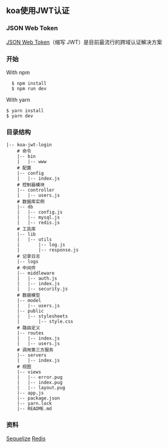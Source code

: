 ## koa使用JWT认证

### JSON Web Token
[JSON Web Token](http://www.ruanyifeng.com/blog/2018/07/json_web_token-tutorial.html)（缩写 JWT）是目前最流行的跨域认证解决方案 

### 开始
With npm
```
  $ npm install
  $ npm run dev
```
With yarn
```
$ yarn install
$ yarn dev
```

### 目录结构
```
|-- koa-jwt-login
    # 命令
    |-- bin
    |   |-- www
    # 配置
    |-- config
    |   |-- index.js
    # 控制器模块
    |-- controller
    |   |-- users.js
    # 数据库实例
    |-- db  
    |   |-- config.js
    |   |-- mysql.js
    |   |-- redis.js
    # 工具库
    |-- lib
    |   |-- utils
    |       |-- log.js
    |       |-- response.js
    # 记录日志
    |-- logs
    # 中间件
    |-- middleware
    |   |-- auth.js
    |   |-- index.js
    |   |-- security.js
    # 数据模型
    |-- model
    |   |-- users.js
    |-- public
    |   |-- stylesheets
    |       |-- style.css
    # 路由定义
    |-- routes
    |   |-- index.js
    |   |-- users.js
    # 调用第三方服务
    |-- servers
    |   |-- index.js
    # 视图
    |-- views
    |   |-- error.pug
    |   |-- index.pug
    |   |-- layout.pug
    |-- app.js
    |-- package.json
    |-- yarn.lock    
    |-- README.md
```

### 资料
[Sequelize](https://itbilu.com/nodejs/npm/VkYIaRPz-.html#induction) [Redis](https://www.npmjs.com/package/redis)
